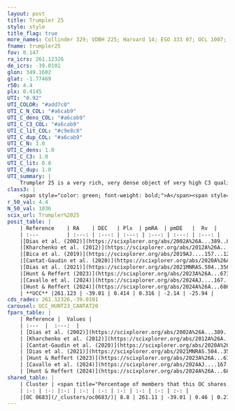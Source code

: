 ```yaml
---
layout: post
title: Trumpler 25
style: style
title_flag: true
more_names: Collinder 329; VDBH 225; Harvard 14; ESO 333 07; OCL 1007; vdBergh-Hagen 225; MWSC 2587
fname: trumpler25
fov: 0.147
ra_icrs: 261.12326
de_icrs: -39.0101
glon: 349.1602
glat: -1.77469
r50: 4.4
plx: 0.4145
UTI: "0.92"
UTI_COLOR: "#add7c0"
UTI_C_N_COL: "#a6cab9"
UTI_C_dens_COL: "#a6cab9"
UTI_C_C3_COL: "#a6cab9"
UTI_C_lit_COL: "#c9e8c8"
UTI_C_dup_COL: "#a6cab9"
UTI_C_N: 1.0
UTI_C_dens: 1.0
UTI_C_C3: 1.0
UTI_C_lit: 0.8
UTI_C_dup: 1.0
UTI_summary: |
    Trumpler 25 is a very rich, very dense object of very high C3 quality. It is well-studied in the literature. This object shares a very small percentage of members with a later reported entry.
class3: |
    <span style="color: green; font-weight: bold;">A</span><span style="color: green; font-weight: bold;">A</span>
r_50_val: 4.4
N_50_val: 1036
scix_url: Trumpler%2025
posit_table: |
    | Reference    | RA    | DEC   | Plx  | pmRA  | pmDE   |  Rv  |
    | :---         | :---: | :---: | :---: | :---: | :---: | :---: |
    |[Dias et al. (2002)](https://scixplorer.org/abs/2002A%26A...389..871D) | 261.121 | -39.017 | -- | 0.27 | -0.35 | -- |
    |[Kharchenko et al. (2012)](https://scixplorer.org/abs/2012A%26A...543A.156K) | 261.098 | -39.017 | -- | -1.99 | -2.13 | -- |
    |[Bica et al. (2019)](https://scixplorer.org/abs/2019AJ....157...12B) | 261.105 | -39.028 | -- | -- | -- | -- |
    |[Cantat-Gaudin et al. (2020)](https://scixplorer.org/abs/2020A%26A...640A...1C) | 261.125 | -39.006 | 0.402 | 0.358 | -2.12 | -- |
    |[Dias et al. (2021)](https://scixplorer.org/abs/2021MNRAS.504..356D) | 261.131 | -39.012 | 0.402 | 0.357 | -2.115 | -25.945 |
    |[Hunt & Reffert (2023)](https://scixplorer.org/abs/2023A%26A...673A.114H) | 261.115 | -39.011 | 0.416 | 0.318 | -2.134 | -16.325 |
    |[Cavallo et al. (2024)](https://scixplorer.org/abs/2024AJ....167...12C) | 261.125 | -39.008 | 0.415 | -- | -- | -- |
    |[Hunt & Reffert (2024)](https://scixplorer.org/abs/2024A%26A...686A..42H) | 261.115 | -39.011 | 0.416 | 0.318 | -2.134 | -16.325 |
    | **UCC** |261.123 | -39.01 | 0.414 | 0.316 | -2.14 | -25.94 | 
cds_radec: 261.12326,-39.0101
carousel: UCC_HUNT23_CANTAT20
fpars_table: |
    | Reference |  Values |
    | :---  |  :---:  |
    | [Dias et al. (2002)](https://scixplorer.org/abs/2002A%26A...389..871D) | `E(B-V)=0.937, Dist=1818.0, Age=8.35` |
    | [Kharchenko et al. (2012)](https://scixplorer.org/abs/2012A%26A...543A.156K) | `e_bv=0.937, distance=1818, log_age=8.35` |
    | [Cantat-Gaudin et al. (2020)](https://scixplorer.org/abs/2020A%26A...640A...1C) | `AVNN=2.47, DMNN=11.64, AgeNN=8.36` |
    | [Dias et al. (2021)](https://scixplorer.org/abs/2021MNRAS.504..356D) | `Av=2.88, Dist=1835, logage=8.355, [Fe/H]=0.194` |
    | [Hunt & Reffert (2023)](https://scixplorer.org/abs/2023A%26A...673A.114H) | `AV50=3.358, diffAV50=2.476, MOD50=11.718, logAge50=7.894` |
    | [Cavallo et al. (2024)](https://scixplorer.org/abs/2024AJ....167...12C) | `AV50=3.82, dMod50=11.54, logAge50=7.76, [Fe/H]50=-0.41` |
    | [Hunt & Reffert (2024)](https://scixplorer.org/abs/2024A%26A...686A..42H) | `MassJ=11408.3` |
shared_table: |
    | Cluster | <span title="Percentage of members that this OC shares with the ones listed">%</span>   | RA   | DEC   | Plx   | pmRA  | pmDE  | Rv | UTI |
    | :-: | :-: |:-: | :-: | :-: | :-: | :-: | :-: | :-: |
    |[OC 0683](/_clusters/oc0683/)| 8.8 | 261.11 | -39.01 | 0.46 | 0.27 | -2.06 | 19.24 |0.0 |
---
```

